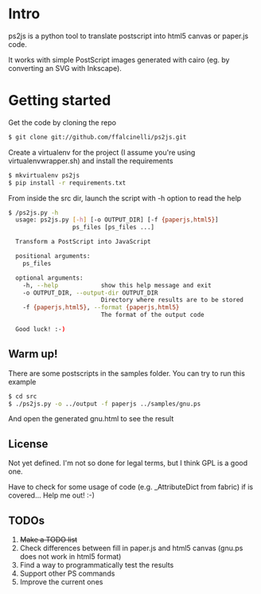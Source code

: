 Intro
=====

ps2js is a python tool to translate postscript into html5 canvas or paper.js code.

It works with simple PostScript images generated with cairo (eg. by converting an SVG with Inkscape).

Getting started
===============

Get the code by cloning the repo

```bash
$ git clone git://github.com/ffalcinelli/ps2js.git
```

Create a virtualenv for the project (I assume you're using virtualenvwrapper.sh) and install the requirements

```bash
$ mkvirtualenv ps2js
$ pip install -r requirements.txt
```

From inside the src dir, launch the script with -h option to read the help

```bash
$ /ps2js.py -h
  usage: ps2js.py [-h] [-o OUTPUT_DIR] [-f {paperjs,html5}]
                  ps_files [ps_files ...]

  Transform a PostScript into JavaScript

  positional arguments:
    ps_files

  optional arguments:
    -h, --help            show this help message and exit
    -o OUTPUT_DIR, --output-dir OUTPUT_DIR
                          Directory where results are to be stored
    -f {paperjs,html5}, --format {paperjs,html5}
                          The format of the output code

  Good luck! :-)
```

Warm up!
--------

There are some postscripts in the samples folder. You can try to run this example

```bash
$ cd src
$ ./ps2js.py -o ../output -f paperjs ../samples/gnu.ps
```

And open the generated gnu.html to see the result


License
-------

Not yet defined. I'm not so done for legal terms, but I think GPL is a good one.

Have to check for some usage of code (e.g. _AttributeDict from fabric) if is covered... Help me out! :-)

TODOs
-----

1. ~~Make a TODO list~~
2. Check differences between fill in paper.js and html5 canvas (gnu.ps does not work in html5 format)
3. Find a way to programmatically test the results
4. Support other PS commands
5. Improve the current ones
